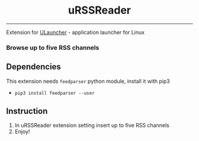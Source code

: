 <h1 align="center">uRSSReader</h1>

----------

Extension for [ULauncher](https://ulauncher.io/) - application launcher for Linux

### Browse up to five RSS channels

## Dependencies

This extension needs `feedparser` python module, install it with pip3

* `pip3 install feedparser --user`

## Instruction

1. In uRSSReader extension setting insert up to five RSS channels
2. Enjoy!